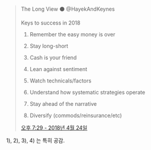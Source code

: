 > The Long View  ⚫️
> @HayekAndKeynes
>
> Keys to success in 2018
>
> 
>
> 1) Remember the easy money is over
>
> 2) Stay long-short
>
> 3) Cash is your friend 
>
> 4) Lean against sentiment 
>
> 5) Watch technicals/factors
>
> 6) Understand how systematic strategies operate
>
> 7) Stay ahead of the narrative
>
> 8) Diversify (commods/reinsurance/etc)
>
> 
>
> [오후 7:29 - 2018년 4월 24일](https://twitter.com/HayekAndKeynes/status/988968272136564736)



1), 2), 3), 4) 는 특히 공감.
